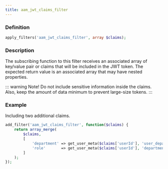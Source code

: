 ```yaml
---
title: aam_jwt_claims_filter
---
```


### Definition

```php
apply_filters('aam_jwt_claims_filter', array $claims);
```

### Description

The subscribing function to this filter receives an associated array of key/value pair or claims that will be included in the JWT token. The expected return value is an associated array that may have nested properties.

::: warning Note!
Do not include sensitive information inside the claims. Also, keep the amount of data minimum to prevent large-size tokens.
:::

### Example

Including two additional claims.

```php
add_filter('aam_jwt_claims_filter', function($claims) {
    return array_merge(
        $claims,
        [
            'department' => get_user_meta($claims['userId'], 'user_department', true),
            'role'       => get_user_meta($claims['userId'], 'department_role', true)
        ]
    );
});
```